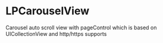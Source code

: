 # LPCarouselView
Carousel auto scroll view with pageControl which is based on UICollectionView and http/https supports
